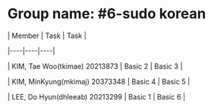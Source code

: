 # Group name: #6-sudo korean


|  Member | Task | Task |

|----|----|----|

| KIM, Tae Woo(tkimae) 20213873  | Basic 2 | Basic 3 |

| KIM, MinKyung(mkimaj) 20373348 | Basic 4 | Basic 5 |

| LEE, Do Hyun(dhleeab) 20213299 | Basic 1 | Basic 6 |

